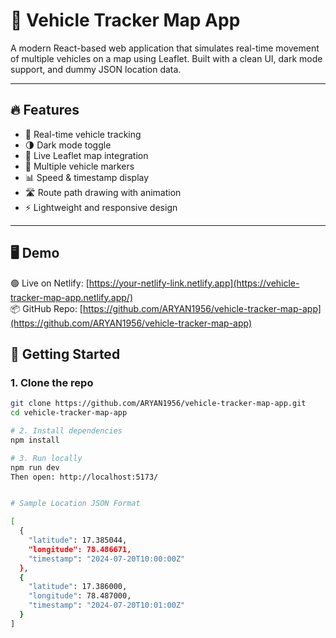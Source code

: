 # 🚗 Vehicle Tracker Map App

A modern React-based web application that simulates real-time movement of multiple vehicles on a map using Leaflet. Built with a clean UI, dark mode support, and dummy JSON location data.

---

## 🔥 Features

- 📍 Real-time vehicle tracking
- 🌗 Dark mode toggle
- 🧭 Live Leaflet map integration
- 🚗 Multiple vehicle markers
- 📊 Speed & timestamp display
- 🛣️ Route path drawing with animation
- ⚡ Lightweight and responsive design

---

## 🖥️ Demo

🟢 Live on Netlify: [https://your-netlify-link.netlify.app](https://vehicle-tracker-map-app.netlify.app/)  
📦 GitHub Repo: [https://github.com/ARYAN1956/vehicle-tracker-map-app](https://github.com/ARYAN1956/vehicle-tracker-map-app)

## 🚀 Getting Started

### 1. Clone the repo

```bash
git clone https://github.com/ARYAN1956/vehicle-tracker-map-app.git
cd vehicle-tracker-map-app

# 2. Install dependencies
npm install

# 3. Run locally
npm run dev
Then open: http://localhost:5173/


# Sample Location JSON Format

[
  {
    "latitude": 17.385044,
    "longitude": 78.486671,
    "timestamp": "2024-07-20T10:00:00Z"
  },
  {
    "latitude": 17.386000,
    "longitude": 78.487000,
    "timestamp": "2024-07-20T10:01:00Z"
  }
]
